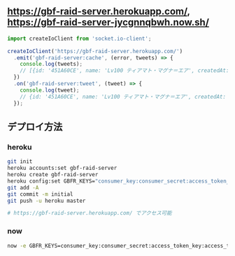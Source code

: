 https://gbf-raid-server.herokuapp.com/, https://gbf-raid-server-jycgnnqbwh.now.sh/
---

```js
import createIoClient from 'socket.io-client';

createIoClient('https://gbf-raid-server.herokuapp.com/')
  .emit('gbf-raid-server:cache', (error, tweets) => {
    console.log(tweets);
    // [{id: '451A60CE', name: 'Lv100 ティアマト・マグナ＝エア', createdAt: '2018-07-06 10:26:56'}, {...}]
  })
  .on('gbf-raid-server:tweet', (tweet) => {
    console.log(tweet);
    // {id: '451A60CE', name: 'Lv100 ティアマト・マグナ＝エア', createdAt: '2018-07-06 10:26:56'}
  });
```

デプロイ方法
---

### heroku

```bash
git init
heroku accounts:set gbf-raid-server
heroku create gbf-raid-server
heroku config:set GBFR_KEYS="consumer_key:consumer_secret:access_token_key:access_token_secret"
git add -A
git commit -m initial
git push -u heroku master

# https://gbf-raid-server.herokuapp.com/ でアクセス可能
```

### now

```bash
now -e GBFR_KEYS=consumer_key:consumer_secret:access_token_key:access_token_secret
```

